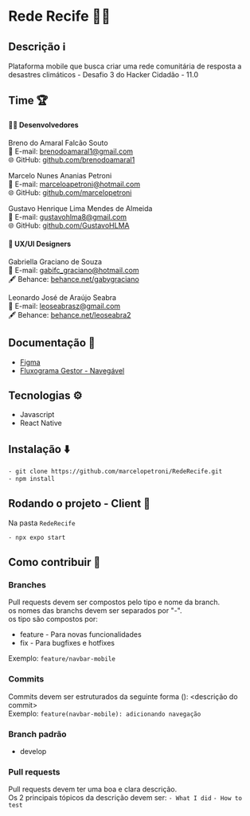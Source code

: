 # Rede Recife 🤝🏼

## Descrição ℹ️

Plataforma mobile que busca criar uma rede comunitária de resposta a desastres climáticos - Desafio 3 do Hacker Cidadão - 11.0

## Time 🏆

#### 👨‍💻 Desenvolvedores

Breno do Amaral Falcão Souto<br/>
📧 E-mail: brenodoamaral1@gmail.com<br/>
🌐 GitHub: [github.com/brenodoamaral1](https://github.com/brenodoamaral1)

Marcelo Nunes Ananias Petroni<br/>
📧 E-mail: marceloapetroni@hotmail.com<br/>
🌐 GitHub: [github.com/marcelopetroni](https://github.com/marcelopetroni)

Gustavo Henrique Lima Mendes de Almeida<br/>
📧 E-mail: gustavohlma8@gmail.com<br/>
🌐 GitHub: [github.com/GustavoHLMA](https://github.com/GustavoHLMA)

#### 🎨 UX/UI Designers

Gabriella Graciano de Souza<br/>
📧 E-mail: gabifc_graciano@hotmail.com<br/>
🖋️ Behance: [behance.net/gabygraciano](https://github.com/gabygraciano)

Leonardo José de Araújo Seabra<br/>
📧 E-mail: leoseabrasz@gmail.com<br/>
🖋️ Behance: [behance.net/leoseabra2](https://github.com/leoseabra2)

## Documentação 📄

- [Figma](https://www.figma.com/design/zpJamDrK7lwvtRbsIG7NXr/Rede-Recife?node-id=11-14&t=PYIJgEym9iSxitc8-0)
- [Fluxograma Gestor - Navegável](https://www.figma.com/proto/zpJamDrK7lwvtRbsIG7NXr/Rede-Recife?node-id=124-3834&t=LzTuYpQ7ao2oTsCr-1)


## Tecnologias ⚙️

- Javascript
- React Native
  
## Instalação ⬇️

```bash
- git clone https://github.com/marcelopetroni/RedeRecife.git
- npm install
```

  

## Rodando o projeto - Client 🏃

Na pasta `RedeRecife`

  

```bash
- npx expo start
```  
  

## Como contribuir 🤝
### Branches
Pull requests devem ser compostos pelo tipo e nome da branch.\
os nomes das branchs devem ser separados por "-".\
os tipo são compostos por:
- feature - Para novas funcionalidades
- fix - Para bugfixes e hotfixes

Exemplo: 
`feature/navbar-mobile`

### Commits
Commits devem ser estruturados da seguinte forma <tipo>(<nome-da-branch>): <descrição do commit>\
Exemplo: 
`feature(navbar-mobile): adicionando navegação`

### Branch padrão
- develop

### Pull requests
Pull requests devem ter uma boa e clara descrição.\
Os 2 principais tópicos da descrição devem ser:
`- What I did`
`- How to test`
